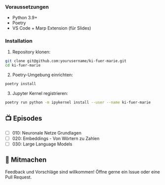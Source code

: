 ### Voraussetzungen
- Python 3.9+
- Poetry
- VS Code + Marp Extension (für Slides)

### Installation
1. Repository klonen:
```bash
git clone git@github.com:yourusername/ki-fuer-marie.git
cd ki-fuer-marie
```

2. Poetry-Umgebung einrichten:
```bash
poetry install
```

3. Jupyter Kernel registrieren:
```bash
poetry run python -m ipykernel install --user --name ki-fuer-marie
```

## 📺 Episodes
- [ ] 010: Neuronale Netze Grundlagen
- [ ] 020: Embeddings - Von Wörtern zu Zahlen
- [ ] 030: Large Language Models

## 🤝 Mitmachen
Feedback und Vorschläge sind willkommen! Öffne gerne ein Issue oder eine Pull Request.